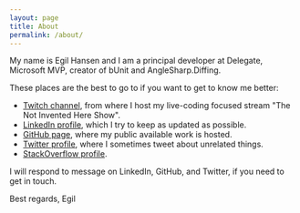 ```yaml
---
layout: page
title: About
permalink: /about/
---
```

My name is Egil Hansen and I am a principal developer at Delegate, Microsoft MVP, creator of bUnit and AngleSharp.Diffing.

These places are the best to go to if you want to get to know me better:

- [Twitch channel](https://www.twitch.tv/egilhansen), from where I host my live-coding focused stream "The Not Invented Here Show".
- [LinkedIn profile](https://dk.linkedin.com/in/egilhansen), which I try to keep as updated as possible.
- [GitHub page](https://github.com/egil), where my public available work is hosted.
- [Twitter profile](https://twitter.com/egilhansen), where I sometimes tweet about unrelated things.
- [StackOverflow profile](http://stackoverflow.com/users/32809/egil-hansen).

I will respond to message on LinkedIn, GitHub, and Twitter, if you need to get in touch.

Best regards, Egil
